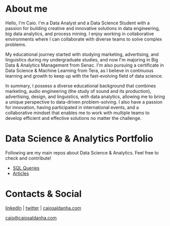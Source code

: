 # About me

Hello, I'm Caio. I'm a Data Analyst and a Data Science Student with a passion for building creative and innovative solutions in data engineering, big data analytics, and process mining. I enjoy working in collaborative environments where I can collaborate with diverse teams to solve complex problems.

My educational journey started with studying marketing, advertising, and linguistics during my undergraduate studies, and now I'm majoring in Big Data & Analytics Management from Senac. I'm also pursuing a certificate in Data Science & Machine Learning from Tera, as I believe in continuous learning and growth to keep up with the fast-evolving field of data science.

In summary, I possess a diverse educational background that combines marketing, audio engineering (the study of sound and its production), advertising, design, and linguistics, with data analytics, allowing me to bring a unique perspective to data-driven problem-solving. I also have a passion for innovation, having participated in international events, and a collaborative mindset that enables me to work with multiple teams to develop efficient and effective solutions no matter the challenge.

# Data Science & Analytics Portfolio

Following are my main repos about Data Science & Analytics. Feel free to check and contribute!

- [SQL Queries](https://github.com/caiosaldanha/sql_queries)
- [Articles](https://github.com/caiosaldanha/articles)

# Contacts & Social

[linkedIn](https://www.linkedin.com/in/caiosaldanha) | [twitter](https://twitter.com/datacaio) | [caiosaldanha.com](https://caiosaldanha.com)

[caio@caiosaldanha.com](mailto:caio@caiosaldanha.com)
